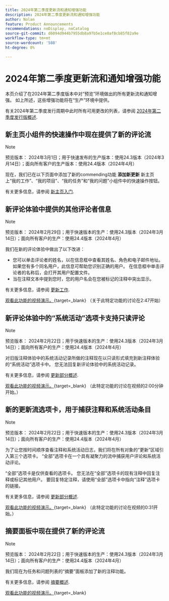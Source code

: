 ```yaml
---
title: 2024年第二季度更新流和通知增强功能
description: 2024年第二季度更新流和通知增强功能
author: Nolan
feature: Product Announcements
recommendations: noDisplay, noCatalog
source-git-commit: d6094d944b7955db8a97b5e1ce0af8cb85f82a9e
workflow-type: tm+mt
source-wordcount: '588'
ht-degree: 0%

---
```


# 2024年第二季度更新流和通知增强功能

本页介绍了在2024年第二季度版本中对“预览”环境做出的所有更新流和通知增强。 如上所述，这些增强功能将在“生产”环境中提供。

有关2024年第二季度发行周期中此时所有可用更改的列表，请参阅 [2024年第二季度发行版概述](/help/quicksilver/product-announcements/product-releases/24-q2-release-activity/24-q2-release-overview.md).

## 新主页小组件的快速操作中现在提供了新的评论流

>[!NOTE]
>
>预览版本： 2024年3月1日；用于快速发布的生产版本：使用24.3版本（2024年3月14日）；面向所有客户的生产版本：使用24.4版本（2024年4月）

现在，我们已在以下页面中添加了新的commending功能 **添加新更新** 新主页上“我的工作”、“我的项目”、“我的任务”和“我的问题”小组件中的快速操作按钮。

有关更多信息，请参阅 [新主页入门](/help/quicksilver/workfront-basics/using-home/new-home/get-started-with-new-home.md).

## 新评论体验中提供的其他评论者信息

>[!NOTE]
>
>预览版本： 2024年2月29日；用于快速版本的生产：使用24.3版本（2024年3月14日）；面向所有客户的生产：使用24.4版本（2024年4月）

我们在新的评论体验中做出了以下改进：

* 您可以单击评论者的姓名，以在信息框中查看其姓名、角色和电子邮件地址。 如果您有多个同名用户，此信息可帮助您识别正确的用户。 在信息框中单击评论者的名称后，会打开其用户配置文件。
* 当在注释文本中提到您时，您的用户名会在您被标记的注释中突出显示。

有关更多信息，请参阅 [更新工作](/help/quicksilver/workfront-basics/updating-work-items-and-viewing-updates/update-work.md).

[观看此功能的视频演示。](https://video.tv.adobe.com/v/3427992/){target=_blank} （关于此特定功能的讨论在2:47开始）

## 新评论体验中的“系统活动”选项卡支持只读评论

>[!NOTE]
>
>预览版本： 2024年2月22日；用于快速版本的生产：使用24.3版本（2024年3月14日）；面向所有客户的生产：使用24.4版本（2024年4月）

对旧版注释体验中的系统活动记录所做的注释现在以只读形式填充到新注释体验的“系统活动”选项卡中。 您无法回复新评论体验中的系统活动记录。

有关更多信息，请参阅 [更新部分概述](/help/quicksilver/workfront-basics/updating-work-items-and-viewing-updates/updates-tab-overview.md).

[观看此功能的视频演示。](https://video.tv.adobe.com/v/3427992/){target=_blank} （此特定功能的讨论在视频的2:00分钟开始。）

## 新的更新流选项卡，用于捕获注释和系统活动条目

>[!NOTE]
>
>预览版本： 2024年2月22日；用于快速版本的生产：使用24.3版本（2024年3月14日）；面向所有客户的生产：使用24.4版本（2024年4月）

为了让您按时间顺序查看注释和系统活动日志，我们将在所有对象的“更新”区域引入第三个选项卡。 “全部”选项卡在一个具有凝聚力的流中捕获用户评论和系统活动评论。

“全部”选项卡是仅供查看的选项卡。 您无法在“全部”选项卡的现有注释中回复注释或标记其他用户。 要回复特定注释，请使用“全部”选项卡中指向“注释”选项卡的链接。

有关更多信息，请参阅 [更新部分概述](/help/quicksilver/workfront-basics/updating-work-items-and-viewing-updates/updates-tab-overview.md).

[观看此功能的视频演示。](https://video.tv.adobe.com/v/3427992/){target=_blank} （此特定功能的讨论在视频的0:31开始。）

## 摘要面板中现在提供了新的评论流

>[!NOTE]
>
>预览版本： 2024年2月22日；用于快速版本的生产：使用24.3版本（2024年3月14日）；面向所有客户的生产：使用24.4版本（2024年4月）

我们现在为任务和问题列表的“摘要”面板添加了新的注释功能。

有关更多信息，请参阅 [摘要概述](/help/quicksilver/workfront-basics/the-new-workfront-experience/summary-overview.md).

[观看此功能的视频演示。](https://video.tv.adobe.com/v/3427991/){target=_blank}
